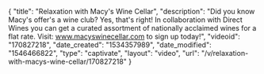 {
    "title": "Relaxation with Macy's Wine Cellar",
    "description": "Did you know Macy's offer's a wine club? Yes, that's right! In collaboration with Direct Wines you can get a curated assortment of nationally acclaimed wines for a flat rate. Visit: www.macyswinecellar.com to sign up today!",
    "videoid": "170827218",
    "date_created": "1534357989",
    "date_modified": "1546466822",
    "type": "captivate",
    "layout": "video",
    "url": "\/v\/relaxation-with-macys-wine-cellar\/170827218"
}